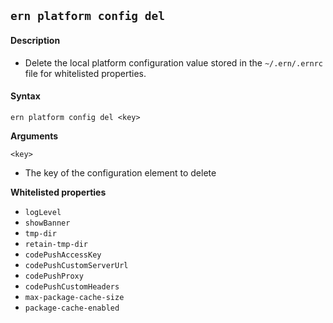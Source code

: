 ## `ern platform config del`

#### Description

* Delete the local platform configuration value stored in the `~/.ern/.ernrc` file for whitelisted properties.  

#### Syntax

`ern platform config del <key>`

**Arguments**

`<key>`

* The key of the configuration element to delete

**Whitelisted properties**

- `logLevel`  
- `showBanner`  
- `tmp-dir`  
- `retain-tmp-dir`
- `codePushAccessKey`
- `codePushCustomServerUrl`
- `codePushProxy`
- `codePushCustomHeaders`
- `max-package-cache-size`
- `package-cache-enabled`